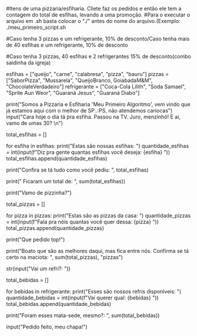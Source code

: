 #Itens de uma pizzaria/esfiharia. Cliete faz os pedidos e então ele tem a contagem do total de esfihas, levando a uma promoção.
#Para o executar o arquivo em .sh basta colocar o "./" antes do nome do arquivo.(Exemplo: ./meu_primeiro_script.sh

#Caso tenha 3 pizzas e um refrigerante, 10% de desconto/Caso tenha mais de 40 esfihas e um refrigerante, 10% de desconto

#Caso tenha 3 pizzas, 40 esfihas e 2 refrigerantes 15% de desconto(combo saidinha da igreja)

esfihas = ["queijo", "carne", "calabresa", "pizza", "bauru"]
pizzas = ["SaborPizza", "Mussarela", "QueijoBranco, GoiabadaM&M", "ChocolateVerdadeiro"]
refrigerante = ["Coca-Cola Lilith", "Soda Samael", "Sprite Aun Weor", "Guaraná Jesus", "Guaraná Diabo"]


print("Somos a Pizzaria e Esfiharia 'Meu Primeiro Algoritmo', vem vindo que já estamos aqui com o melhor de SP..:PS, não atendemos cariocas")
input("Cara hoje o dia tá pra esfiha. Passou na TV. Juro, menzinhô! E ai, vamo de umas 30? \n")

total_esfihas = []

for esfiha in esfihas:
   print("Estas são nossas esfihas: ")
   quantidade_esfihas = int(input(f"Diz pra gente quantas esfihas você deseja: {esfiha} "))
   total_esfihas.append(quantidade_esfihas)

print("Confira se tá tudo como você pediu: ", total_esfihas)

print(" Ficaram um total de: ", sum(total_esfihas))

print("Vamo de pizzinha?")

total_pizzas = []

for pizza in pizzas:
  print("Estas são as pizzas da casa: ")
  quantidade_pizzas = int(input(f"Fala pra nóis quantas você quer dessa: {pizza} "))
  total_pizzas.append(quantidade_pizzas)

print("Que pedido top!")

print("Boato que são as melhores daqui, mas fica entre nós. Confirma se tá certo na maciota: ", sum(total_pizzas), "pizzas")

str(input("Vai um refri?: "))

total_bebidas = []

for bebidas in refrigerante:
   print("Esses são nossos refris disponíveis: ")
   quantidade_bebidas = int(input(f"Vai querer qual: {bebidas} "))
   total_bebidas.append(quantidade_bebidas)

print("Foram esses mata-sede, mesmo?: ", sum(total_bebidas))

input("Pedido feito, meu chapa!")
